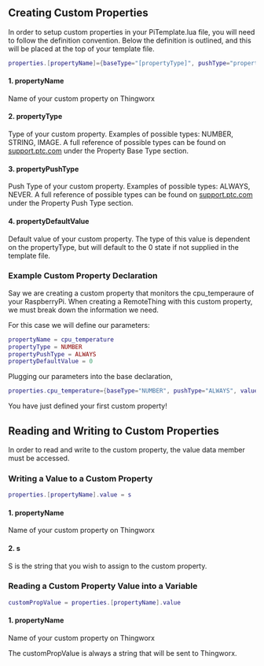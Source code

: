 ## Creating Custom Properties

In order to setup custom properties in your PiTemplate.lua file, you will need to follow the definition convention.
Below the definition is outlined, and this will be placed at the top of your template file.
```lua
properties.[propertyName]={baseType="[propertyType]", pushType="propertyPushType", value="propertyDefaultValue"
```
#### 1. propertyName
Name of your custom property on Thingworx

#### 2. propertyType
Type of your custom property. Examples of possible types: NUMBER, STRING, IMAGE. A full reference of possible types can be found on [support.ptc.com](https://support.ptc.com/help/thingworx/platform/r9/en/index.html#page/ThingWorx%2FHelp%2FComposer%2FThings%2FThingProperties%2FThingProperties.html%23) under the Property Base Type section.

#### 3. propertyPushType
Push Type of your custom property. Examples of possible types: ALWAYS, NEVER. A full reference of possible types can be found on [support.ptc.com](https://support.ptc.com/help/thingworx/platform/r9/en/index.html#page/ThingWorx%2FHelp%2FComposer%2FThings%2FThingProperties%2FThingProperties.html%23) under the Property Push Type section.

#### 4. propertyDefaultValue
Default value of your custom property. The type of this value is dependent on the propertyType, but will default to the 0 state if not supplied in the template file.

### Example Custom Property Declaration

Say we are creating a custom property that monitors the cpu_temperaure of your RaspberryPi. When creating a RemoteThing with this custom property, we must break down the information we need.

For this case we will define our parameters:
```lua
propertyName = cpu_temperature
propertyType = NUMBER
propertyPushType = ALWAYS
propertyDefaultValue = 0
```
Plugging our parameters into the base declaration,

```lua
properties.cpu_temperature={baseType="NUMBER", pushType="ALWAYS", value=0}
```
You have just defined your first custom property!

## Reading and Writing to Custom Properties

In order to read and write to the custom property, the value data member must be accessed.

### Writing a Value to a Custom Property
```lua
properties.[propertyName].value = s
```
#### 1. propertyName
Name of your custom property on Thingworx
#### 2. s
S is the string that you wish to assign to the custom property.

### Reading a Custom Property Value into a Variable
```lua
customPropValue = properties.[propertyName].value
```
#### 1. propertyName
Name of your custom property on Thingworx

The customPropValue is always a string that will be sent to Thingworx.


